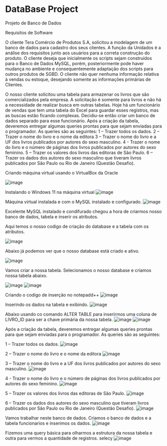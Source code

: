 # DataBase Project
Projeto de Banco de Dados

Requisitos de Software

O cliente Tera Comércio de Produtos S.A, solicitou a modelagem de um banco de dados para cadastro dos seus clientes.
A função da Unidados é a análise dos requisitos junto aos usuários para a correta construção do produto. O cliente deseja que inicialmente os scripts sejam construídos para o Banco de Dados MySQL, porém, posteriormente pode haver mudança no ambiente e consequentemente adaptação dos scripts para outros produtos de SGBD.
O cliente não quer nenhuma informação relativa à vendas ou estoque, desejando somente as informações primárias de Clientes.

O nosso cliente solicitou uma tabela para armazenar os livros que são comercializados pela empresa. A solicitação é somente para livros e não há a necessidade de realizar busca em outras tabelas. Hoje há um funcionário de vendas que tem uma tabela do Excel para guardar esses registros, mas as buscas estão ficando complexas. Decidiu-se então criar um banco de dados separado para esse funcionário.
Após a criação da tabela, deveremos entregar algumas queries prontas para que sejam enviadas para o programador. As queries são as seguintes:
1 – Trazer todos os dados.
2 – Trazer o nome do livro e o nome da editora
3 – Trazer o nome do livro e a UF dos livros publicados por autores do sexo masculino.
4 - Trazer o nome do livro e o número de páginas dos livros publicados por autores do sexo feminino.
5 – Trazer os valores dos livros das editoras de São Paulo.
6 – Trazer os dados dos autores do sexo masculino que tiveram livros publicados por São Paulo ou Rio de Janeiro (Questão Desafio).

Criando máquina virtual usando o VirtualBox da Oracle

![image](https://github.com/user-attachments/assets/e77f7126-68cc-4b8d-a60d-d9d245fe2192)

Instalando o Windows 11 na máquina virtual 
![image](https://github.com/user-attachments/assets/9e7713d6-bcaa-4cac-bb5f-2188cb1ff15c)

Máquina virtual instalada e com o MySQL instalado e configurado.
![image](https://github.com/user-attachments/assets/7b69160f-fd6a-4bb1-8885-6e2eca0cd186)

Excelente MySQL instalado e condifurado chegou a hora de criarmos nosso banco de dados, tabela e inserir os atributos.

Aqui temos o nosso codigo de criação do database e a tabela com os atributos.

![image](https://github.com/user-attachments/assets/5de9d890-d305-4b27-b01e-1a6c4db66491)

Abaixo já podemos ver que o nosso database está criado e ativo. 

![image](https://github.com/user-attachments/assets/803da9b5-5981-4f58-9f67-2e0aee90668e)

Vamos criar a nossa tabela.
Selecionamos o nosso database e criamos nossa tabela abaixo.

![image](https://github.com/user-attachments/assets/6e927e48-57f1-402a-a607-f9ef84b6e5aa)
![image](https://github.com/user-attachments/assets/5d395890-ae8b-4f0b-bcd8-766df58156a5)

Criando o codigo de inserção no notepadd++
![image](https://github.com/user-attachments/assets/de0860cc-4969-4dd4-9c0c-de42a5e9e8d6)

Inserindo os dados na tabela e exibindo.
![image](https://github.com/user-attachments/assets/cf6dc7de-8aa0-4cb4-a63c-dd7211bbc15f)

Abaixo usando co comando ALTER TABLE para inserirmos uma coluna de LIVRO_ID para ser a chave primária da nossa tabela.
![image](https://github.com/user-attachments/assets/5ba02d38-71f2-4933-a42b-abd2f9df6365)
![image](https://github.com/user-attachments/assets/0863393c-2c38-48d2-a93e-79df282dbf07)

Após a criação da tabela, deveremos entregar algumas queries prontas para que sejam enviadas para o programador. As queries são as seguintes:

1 – Trazer todos os dados.
![image](https://github.com/user-attachments/assets/349c3b3c-d472-4932-9ecd-0432248f3970)

2 – Trazer o nome do livro e o nome da editora
![image](https://github.com/user-attachments/assets/6ff8a8ea-3b63-4eb9-9137-cb134c96d8ec)

3 – Trazer o nome do livro e a UF dos livros publicados por autores do sexo masculino.
![image](https://github.com/user-attachments/assets/5d514f0c-107f-446c-bacd-7bb5ff5e55ef)

4 - Trazer o nome do livro e o número de páginas dos livros publicados por autores do sexo feminino.
![image](https://github.com/user-attachments/assets/52c42505-3cf0-43f7-a1a5-b46f2758c2f9)

5 – Trazer os valores dos livros das editoras de São Paulo.
![image](https://github.com/user-attachments/assets/b0fe9f00-961d-4bcd-9968-9786094cef72)

6 – Trazer os dados dos autores do sexo masculino que tiveram livros publicados por São Paulo ou Rio de Janeiro (Questão Desafio).
![image](https://github.com/user-attachments/assets/dc85ea8c-a1a2-479d-9503-8c2a036552e3)

Vamos trabalhar neste banco de dados. Criamos o banco de dados e a tabela funcionarios e inserimos os dados. 
![image](https://github.com/user-attachments/assets/b243f3d9-c340-4ecb-9e36-602fa21234c7)

Fizemos uma query básica para olharmos a estrutura da nossa tabela e outra para vermos a quantidade de registros. selecy 
![image](https://github.com/user-attachments/assets/157be514-d857-4ebb-9b21-29fae791dafc)




